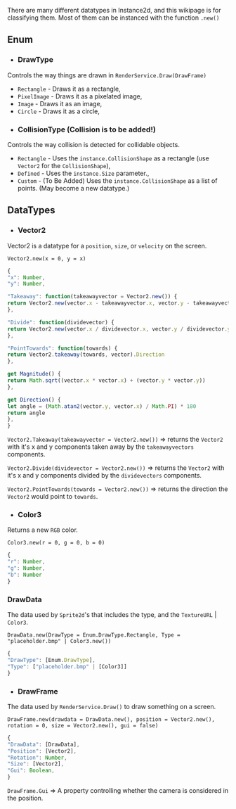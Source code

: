 There are many different datatypes in Instance2d, and this wikipage is for classifying them.
Most of them can be instanced with the function `.new()`

## Enum
* ### DrawType
Controls the way things are drawn in `RenderService.Draw(DrawFrame)`

- `Rectangle` - Draws it as a rectangle,
- `PixelImage` - Draws it as a pixelated image,
- `Image` - Draws it as an image,
- `Circle` - Draws it as a circle,

* ### CollisionType (Collision is to be added!)
Controls the way collision is detected for collidable objects.

- `Rectangle` - Uses the `instance.CollisionShape` as a rectangle (use `Vector2` for the `CollisionShape`),
- `Defined` - Uses the `instance.Size` parameter.,
- `Custom` - (To Be Added) Uses the `instance.CollisionShape` as a list of points. (May become a new datatype.)

## DataTypes
* ### Vector2
Vector2 is a datatype for a `position`, `size`, or `velocity` on the screen.

`Vector2.new(x = 0, y = x)`

```js
{
"x": Number,
"y": Number,

"Takeaway": function(takeawayvector = Vector2.new()) {
return Vector2.new(vector.x - takeawayvector.x, vector.y - takeawayvector.y)
},

"Divide": function(dividevector) {
return Vector2.new(vector.x / dividevector.x, vector.y / dividevector.y)
},

"PointTowards": function(towards) {
return Vector2.takeaway(towards, vector).Direction
},

get Magnitude() {
return Math.sqrt((vector.x * vector.x) + (vector.y * vector.y))
},

get Direction() {
let angle = (Math.atan2(vector.y, vector.x) / Math.PI) * 180
return angle
},
}
```

`Vector2.Takeaway(takeawayvector = Vector2.new())` => returns the `Vector2` with it's x and y components taken away by the `takeawayvectors` components.

`Vector2.Divide(dividevector = Vector2.new())` => returns the `Vector2` with it's x and y components divided by the `dividevectors` components.

`Vector2.PointTowards(towards = Vector2.new())` => returns the direction the `Vector2` would point to `towards`.

* ### Color3
Returns a new `RGB` color.

`Color3.new(r = 0, g = 0, b = 0)`

```js
{
"r": Number,
"g": Number,
"b": Number
}
```

### DrawData
The data used by `Sprite2d`'s that includes the type, and the `TextureURL` | `Color3`.

`DrawData.new(DrawType = Enum.DrawType.Rectangle, Type = "placeholder.bmp" | Color3.new())`

```js
{
"DrawType": [Enum.DrawType],
"Type": ["placeholder.bmp" | [Color3]]
}
```

* ### DrawFrame
The data used by `RenderService.Draw()` to draw something on a screen.

`DrawFrame.new(drawdata = DrawData.new(), position = Vector2.new(), rotation = 0, size = Vector2.new(), gui = false)`

```js
{
"DrawData": [DrawData],
"Position": [Vector2],
"Rotation": Number,
"Size": [Vector2],
"Gui": Boolean,
}
```

`DrawFrame.Gui` => A property controlling whether the camera is considered in the position.
